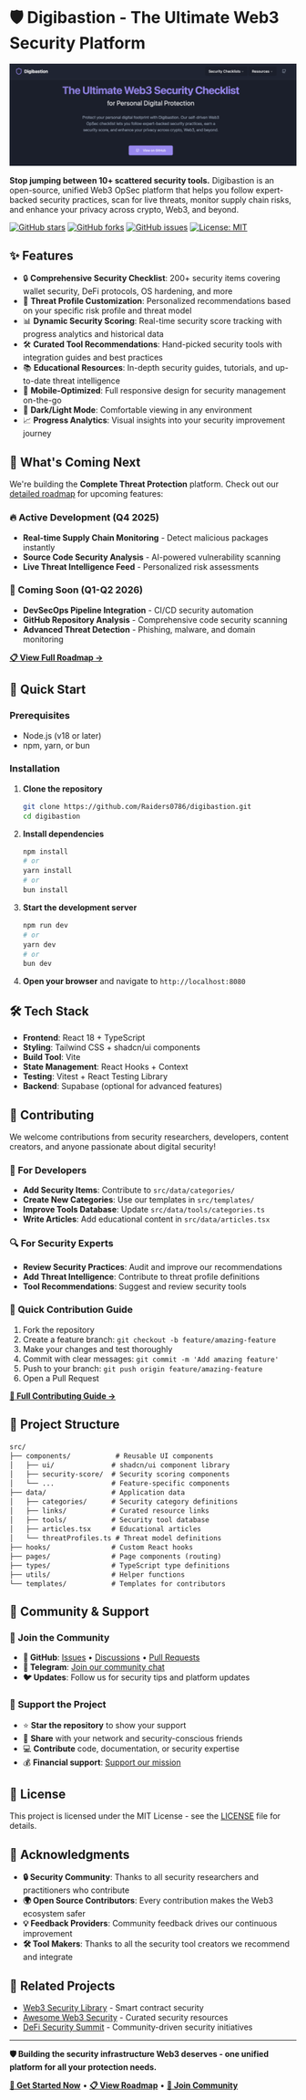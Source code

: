 
# 🛡️ Digibastion - The Ultimate Web3 Security Platform

![Digibastion Logo](public/og-image.png)

**Stop jumping between 10+ scattered security tools.** Digibastion is an open-source, unified Web3 OpSec platform that helps you follow expert-backed security practices, scan for live threats, monitor supply chain risks, and enhance your privacy across crypto, Web3, and beyond.

[![GitHub stars](https://img.shields.io/github/stars/Raiders0786/digibastion?style=social)](https://github.com/Raiders0786/digibastion/stargazers)
[![GitHub forks](https://img.shields.io/github/forks/Raiders0786/digibastion?style=social)](https://github.com/Raiders0786/digibastion/network)
[![GitHub issues](https://img.shields.io/github/issues/Raiders0786/digibastion)](https://github.com/Raiders0786/digibastion/issues)
[![License: MIT](https://img.shields.io/badge/License-MIT-yellow.svg)](https://opensource.org/licenses/MIT)

## ✨ Features

- 🔒 **Comprehensive Security Checklist**: 200+ security items covering wallet security, DeFi protocols, OS hardening, and more
- 🎯 **Threat Profile Customization**: Personalized recommendations based on your specific risk profile and threat model
- 📊 **Dynamic Security Scoring**: Real-time security score tracking with progress analytics and historical data
- 🛠️ **Curated Tool Recommendations**: Hand-picked security tools with integration guides and best practices
- 📚 **Educational Resources**: In-depth security guides, tutorials, and up-to-date threat intelligence
- 📱 **Mobile-Optimized**: Full responsive design for security management on-the-go
- 🌙 **Dark/Light Mode**: Comfortable viewing in any environment
- 📈 **Progress Analytics**: Visual insights into your security improvement journey

## 🚀 What's Coming Next

We're building the **Complete Threat Protection** platform. Check out our [detailed roadmap](ROADMAP.md) for upcoming features:

### 🔥 Active Development (Q4 2025)
- **Real-time Supply Chain Monitoring** - Detect malicious packages instantly
- **Source Code Security Analysis** - AI-powered vulnerability scanning
- **Live Threat Intelligence Feed** - Personalized risk assessments

### 📅 Coming Soon (Q1-Q2 2026)
- **DevSecOps Pipeline Integration** - CI/CD security automation
- **GitHub Repository Analysis** - Comprehensive code security scanning
- **Advanced Threat Detection** - Phishing, malware, and domain monitoring

[**📋 View Full Roadmap →**](ROADMAP.md)

## 🚀 Quick Start

### Prerequisites

- Node.js (v18 or later)
- npm, yarn, or bun

### Installation

1. **Clone the repository**
   ```bash
   git clone https://github.com/Raiders0786/digibastion.git
   cd digibastion
   ```

2. **Install dependencies**
   ```bash
   npm install
   # or
   yarn install
   # or
   bun install
   ```

3. **Start the development server**
   ```bash
   npm run dev
   # or
   yarn dev
   # or
   bun dev
   ```

4. **Open your browser** and navigate to `http://localhost:8080`

## 🛠️ Tech Stack

- **Frontend**: React 18 + TypeScript
- **Styling**: Tailwind CSS + shadcn/ui components
- **Build Tool**: Vite
- **State Management**: React Hooks + Context
- **Testing**: Vitest + React Testing Library
- **Backend**: Supabase (optional for advanced features)

## 🤝 Contributing

We welcome contributions from security researchers, developers, content creators, and anyone passionate about digital security!

### 🔧 For Developers

- **Add Security Items**: Contribute to `src/data/categories/`
- **Create New Categories**: Use our templates in `src/templates/`
- **Improve Tools Database**: Update `src/data/tools/categories.ts`
- **Write Articles**: Add educational content in `src/data/articles.tsx`

### 🔍 For Security Experts

- **Review Security Practices**: Audit and improve our recommendations
- **Add Threat Intelligence**: Contribute to threat profile definitions
- **Tool Recommendations**: Suggest and review security tools

### 📝 Quick Contribution Guide

1. Fork the repository
2. Create a feature branch: `git checkout -b feature/amazing-feature`
3. Make your changes and test thoroughly
4. Commit with clear messages: `git commit -m 'Add amazing feature'`
5. Push to your branch: `git push origin feature/amazing-feature`
6. Open a Pull Request

[**📖 Full Contributing Guide →**](CONTRIBUTING.md)

## 📁 Project Structure

```
src/
├── components/           # Reusable UI components
│   ├── ui/              # shadcn/ui component library
│   ├── security-score/  # Security scoring components
│   └── ...              # Feature-specific components
├── data/                # Application data
│   ├── categories/      # Security category definitions
│   ├── links/           # Curated resource links
│   ├── tools/           # Security tool database
│   ├── articles.tsx     # Educational articles
│   └── threatProfiles.ts # Threat model definitions
├── hooks/               # Custom React hooks
├── pages/               # Page components (routing)
├── types/               # TypeScript type definitions
├── utils/               # Helper functions
└── templates/           # Templates for contributors
```

## 🌟 Community & Support

### 💬 Join the Community
- **🐙 GitHub**: [Issues](https://github.com/Raiders0786/digibastion/issues) • [Discussions](https://github.com/Raiders0786/digibastion/discussions) • [Pull Requests](https://github.com/Raiders0786/digibastion/pulls)
- **💬 Telegram**: [Join our community chat](https://t.me/digibastion)
- **🐦 Updates**: Follow us for security tips and platform updates

### 💝 Support the Project
- ⭐ **Star the repository** to show your support
- 🔄 **Share** with your network and security-conscious friends  
- 💻 **Contribute** code, documentation, or security expertise
- 💰 **Financial support**: [Support our mission](https://www.digibastion.com/support)

## 📄 License

This project is licensed under the MIT License - see the [LICENSE](LICENSE) file for details.

## 🙏 Acknowledgments

- **🔒 Security Community**: Thanks to all security researchers and practitioners who contribute
- **🌍 Open Source Contributors**: Every contribution makes the Web3 ecosystem safer
- **💡 Feedback Providers**: Community feedback drives our continuous improvement
- **🛠️ Tool Makers**: Thanks to all the security tool creators we recommend and integrate

## 🔗 Related Projects

- [Web3 Security Library](https://github.com/OpenZeppelin/openzeppelin-contracts) - Smart contract security
- [Awesome Web3 Security](https://github.com/Anugrahsr/Awesome-web3-Security) - Curated security resources
- [DeFi Security Summit](https://defisecuritysummit.org/) - Community-driven security initiatives

---

**🛡️ Building the security infrastructure Web3 deserves - one unified platform for all your protection needs.**

[**🚀 Get Started Now**](https://digibastion.com) • [**📋 View Roadmap**](ROADMAP.md) • [**💬 Join Community**](https://t.me/digibastion)
